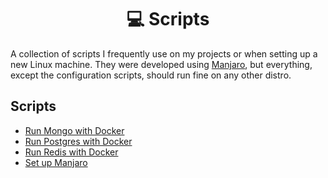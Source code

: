 <div align="center">
  <h1>💻 Scripts</h1>
</div>

A collection of scripts I frequently use on my projects or when setting up a new Linux machine. They were developed using [Manjaro][manjaro], but everything, except the configuration scripts, should run fine on any other distro.

## Scripts

- [Run Mongo with Docker](docker/run-mongo.sh)
- [Run Postgres with Docker](docker/run-postgres.sh)
- [Run Redis with Docker](docker/run-redis.sh)
- [Set up Manjaro](manjaro/install.sh)

[manjaro]: https://manjaro.org
